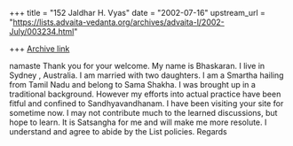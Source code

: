 +++
title = "152 Jaldhar H. Vyas"
date = "2002-07-16"
upstream_url = "https://lists.advaita-vedanta.org/archives/advaita-l/2002-July/003234.html"

+++
[Archive link](https://lists.advaita-vedanta.org/archives/advaita-l/2002-July/003234.html)

namaste
Thank you for your welcome.
My name is  Bhaskaran.  I live in Sydney , Australia.   I am married with
two daughters.
I am a Smartha hailing from Tamil Nadu and belong to Sama Shakha. I was
brought up in a traditional background.
However my efforts into actual practice have been fitful and confined to
Sandhyavandhanam. I have been visiting your site
for sometime now.  I may not contribute much to the learned discussions, but
hope to learn. It is Satsangha for me and will make me more resolute.
I understand and agree to abide by the List policies.
Regards

